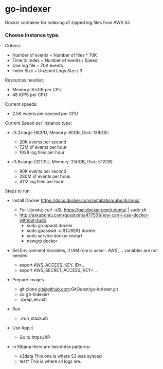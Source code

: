 # go-indexer
Docker container for indexing of zipped log files from AWS S3

### Choose instance type. 

Criteria:

* Number of events = Number of files * 70K
* Time to index = Number of events / Speed
* One log file ~ 70K events
* Index Size ~ Unziped Logs Size / 3

Resources needed:
- Memory: 6.5GB per CPU 
- 48 IOPS per CPU

Current speeds:

- 2.5K events per second per CPU

Current Speed per instance type:

- r3.2xlarge (8CPU, Memory: 60GB, Disk: 128GB): 
    - 20K events per second
    - 72M of events per hour
    - 1028 log files per hour

- r3.8xlarge (32CPU, Memory: 250GB, Disk: 512GB)
    - 80K events per second
    - 280M of events per hous
    - 4112 log files per hour

Steps to run:

- Install Docker https://docs.docker.com/installation/ubuntulinux/

    - For Ubuntu: curl -sSL https://get.docker.com/ubuntu/ | sudo sh 
    - http://askubuntu.com/questions/477551/how-can-i-use-docker-without-sudo
      - sudo groupadd docker
      - sudo gpasswd -a ${USER} docker
      - sudo service docker restart
      - newgrp docker

- Set Environment Variables, if IAM role is used - AWS_... variables are not needed

    - export AWS_ACCESS_KEY_ID=...
    - export AWS_SECRET_ACCESS_KEY=...
    
- Prepare Images

    - git clone git@github.com:GitQuest/go-indexer.git
    - cd go-indexer/
    - ./prep_env.sh

- Run
    
    - ./run_stack.sh
     
- Use App :)

    - Go to https://IP

- In Kibana there are two index patterns:
    
    - s3data This one is where S3 was synced 
    - test* This is where all logs are. 
